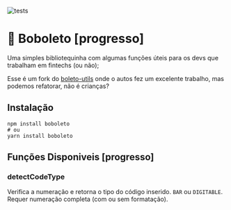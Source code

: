 ![tests](https://github.com/edniemeyer/boleto-utils/workflows/tests/badge.svg)
# 🤑 Boboleto [progresso]

Uma simples bibliotequinha com algumas funções úteis para os devs que trabalham em fintechs (ou não);

Esse é um fork do [boleto-utils](https://github.com/mrmgomes/boleto-utils) onde o autos fez um excelente trabalho, mas podemos refatorar, não é crianças?
## Instalação

```shell
npm install boboleto
# ou
yarn install boboleto
```

## Funções Disponiveis [progresso]

### detectCodeType

Verifica a numeração e retorna o tipo do código inserido. `BAR` ou `DIGITABLE`. Requer numeração completa (com ou sem formatação).

